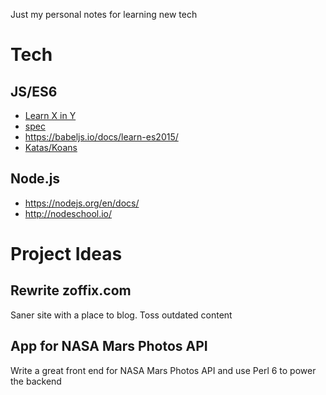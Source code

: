 Just my personal notes for learning new tech

# Tech

## JS/ES6

* [Learn X in Y](https://learnxinyminutes.com/docs/javascript/)
* [spec](http://www.ecma-international.org/publications/standards/Ecma-262.htm)
* https://babeljs.io/docs/learn-es2015/
* [Katas/Koans](http://es6katas.org/)

## Node.js

* https://nodejs.org/en/docs/
* http://nodeschool.io/

# Project Ideas

## Rewrite zoffix.com

Saner site with a place to blog. Toss outdated content

## App for NASA Mars Photos API

Write a great front end for NASA Mars Photos API and use Perl 6 to power
the backend

